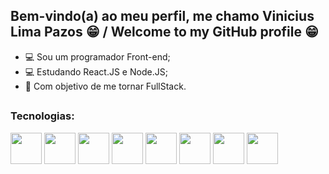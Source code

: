 ## Bem-vindo(a) ao meu perfil, me chamo Vinicius Lima Pazos 😁 / Welcome to my GitHub profile 😁
 * 💻 Sou um programador Front-end;
 * 💻 Estudando React.JS e Node.JS;
 * 🚀 Com objetivo de me tornar FullStack. <br>
 ##
 ### Tecnologias:
 <div style="display: inline_block">
   <img src="https://cdn.jsdelivr.net/gh/devicons/devicon/icons/html5/html5-original.svg" width="50px"/>
   <img src="https://cdn.jsdelivr.net/gh/devicons/devicon/icons/css3/css3-original.svg" width="50px"/>
   <img src="https://cdn.jsdelivr.net/gh/devicons/devicon/icons/sass/sass-original.svg" width="50px"/>
   <img src="https://cdn.jsdelivr.net/gh/devicons/devicon/icons/javascript/javascript-original.svg" width="50px"/>
   <img src="https://cdn.jsdelivr.net/gh/devicons/devicon/icons/react/react-original.svg" width="50px"/>
   <img src="https://cdn.jsdelivr.net/gh/devicons/devicon/icons/git/git-original.svg" width="50px"/>
   <img src="https://cdn.jsdelivr.net/gh/devicons/devicon/icons/nodejs/nodejs-original-wordmark.svg" width="50px"/>
   <img src="https://cdn.jsdelivr.net/gh/devicons/devicon/icons/mysql/mysql-original.svg" width="50px"/> 

 </div>
 
